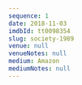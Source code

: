 ```yaml
---
sequence: 1
date: 2018-11-03
imdbId: tt0098354
slug: society-1989
venue: null
venueNotes: null
medium: Amazon
mediumNotes: null
---
```


